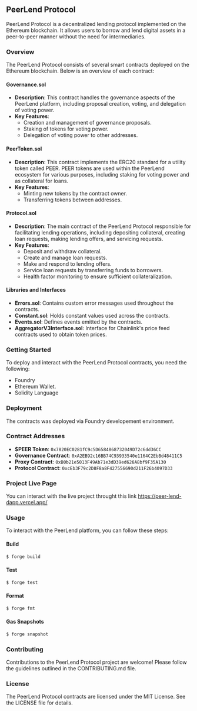 ## PeerLend Protocol

PeerLend Protocol is a decentralized lending protocol implemented on the Ethereum blockchain. It allows users to borrow and lend digital assets in a peer-to-peer manner without the need for intermediaries.

### Overview

The PeerLend Protocol consists of several smart contracts deployed on the Ethereum blockchain. Below is an overview of each contract:

#### Governance.sol

- **Description**: This contract handles the governance aspects of the PeerLend platform, including proposal creation, voting, and delegation of voting power.
- **Key Features**:
  - Creation and management of governance proposals.
  - Staking of tokens for voting power.
  - Delegation of voting power to other addresses.

#### PeerToken.sol

- **Description**: This contract implements the ERC20 standard for a utility token called PEER. PEER tokens are used within the PeerLend ecosystem for various purposes, including staking for voting power and as collateral for loans.
- **Key Features**:
  - Minting new tokens by the contract owner.
  - Transferring tokens between addresses.

#### Protocol.sol

- **Description**: The main contract of the PeerLend Protocol responsible for facilitating lending operations, including depositing collateral, creating loan requests, making lending offers, and servicing requests.
- **Key Features**:
  - Deposit and withdraw collateral.
  - Create and manage loan requests.
  - Make and respond to lending offers.
  - Service loan requests by transferring funds to borrowers.
  - Health factor monitoring to ensure sufficient collateralization.

#### Libraries and Interfaces

- **Errors.sol**: Contains custom error messages used throughout the contracts.
- **Constant.sol**: Holds constant values used across the contracts.
- **Events.sol**: Defines events emitted by the contracts.
- **AggregatorV3Interface.sol**: Interface for Chainlink's price feed contracts used to obtain token prices.

### Getting Started

To deploy and interact with the PeerLend Protocol contracts, you need the following:

- Foundry 
- Ethereum Wallet.
- Solidity Language

### Deployment

The contracts was deployed via Foundry developement environment.

### Contract Addresses

- **$PEER Token**: `0x7820EC0281fC9c5D6584868732049D72c6dd36CC`
- **Governance Contract**: `0xA2EB92c16BB74C93933540e1164C2EbBd48411C5`
- **Proxy Contract**: `0xB0b21e5013F49Ab71e3dD39ed626A8bf9F35A130`
- **Protocol Contract**: `0xcEb3F79c2D8F8a8F427556690d211F26b4097D33`

### Project Live Page

You can interact with the live project throught this link https://peer-lend-dapp.vercel.app/


### Usage

To interact with the PeerLend platform, you can follow these steps:

#### Build

```bash
$ forge build
```

#### Test

```bash
$ forge test
```

#### Format

```bash
$ forge fmt
```

#### Gas Snapshots

```bash
$ forge snapshot
```


### Contributing

Contributions to the PeerLend Protocol project are welcome! Please follow the guidelines outlined in the CONTRIBUTING.md file.

### License

The PeerLend Protocol contracts are licensed under the MIT License. See the LICENSE file for details.

